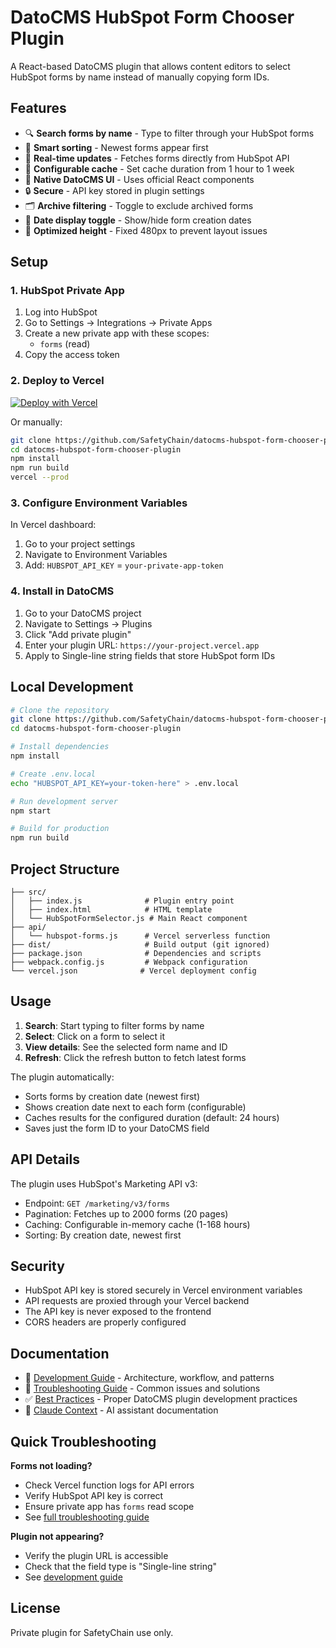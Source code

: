 # DatoCMS HubSpot Form Chooser Plugin

A React-based DatoCMS plugin that allows content editors to select HubSpot forms by name instead of manually copying form IDs.

## Features

- 🔍 **Search forms by name** - Type to filter through your HubSpot forms
- 🎯 **Smart sorting** - Newest forms appear first  
- 🔄 **Real-time updates** - Fetches forms directly from HubSpot API
- 💾 **Configurable cache** - Set cache duration from 1 hour to 1 week
- 🎨 **Native DatoCMS UI** - Uses official React components
- 🔒 **Secure** - API key stored in plugin settings
- 🗂️ **Archive filtering** - Toggle to exclude archived forms
- 📅 **Date display toggle** - Show/hide form creation dates
- 📏 **Optimized height** - Fixed 480px to prevent layout issues

## Setup

### 1. HubSpot Private App

1. Log into HubSpot
2. Go to Settings → Integrations → Private Apps
3. Create a new private app with these scopes:
   - `forms` (read)
4. Copy the access token

### 2. Deploy to Vercel

[![Deploy with Vercel](https://vercel.com/button)](https://vercel.com/new/clone?repository-url=https://github.com/SafetyChain/datocms-hubspot-form-chooser-plugin)

Or manually:

```bash
git clone https://github.com/SafetyChain/datocms-hubspot-form-chooser-plugin.git
cd datocms-hubspot-form-chooser-plugin
npm install
npm run build
vercel --prod
```

### 3. Configure Environment Variables

In Vercel dashboard:
1. Go to your project settings
2. Navigate to Environment Variables
3. Add: `HUBSPOT_API_KEY` = `your-private-app-token`

### 4. Install in DatoCMS

1. Go to your DatoCMS project
2. Navigate to Settings → Plugins
3. Click "Add private plugin"
4. Enter your plugin URL: `https://your-project.vercel.app`
5. Apply to Single-line string fields that store HubSpot form IDs

## Local Development

```bash
# Clone the repository
git clone https://github.com/SafetyChain/datocms-hubspot-form-chooser-plugin.git
cd datocms-hubspot-form-chooser-plugin

# Install dependencies
npm install

# Create .env.local
echo "HUBSPOT_API_KEY=your-token-here" > .env.local

# Run development server
npm start

# Build for production
npm run build
```

## Project Structure

```
├── src/
│   ├── index.js              # Plugin entry point
│   ├── index.html            # HTML template
│   └── HubSpotFormSelector.js # Main React component
├── api/
│   └── hubspot-forms.js      # Vercel serverless function
├── dist/                     # Build output (git ignored)
├── package.json              # Dependencies and scripts
├── webpack.config.js         # Webpack configuration
└── vercel.json              # Vercel deployment config
```

## Usage

1. **Search**: Start typing to filter forms by name
2. **Select**: Click on a form to select it
3. **View details**: See the selected form name and ID
4. **Refresh**: Click the refresh button to fetch latest forms

The plugin automatically:
- Sorts forms by creation date (newest first)
- Shows creation date next to each form (configurable)
- Caches results for the configured duration (default: 24 hours)
- Saves just the form ID to your DatoCMS field

## API Details

The plugin uses HubSpot's Marketing API v3:
- Endpoint: `GET /marketing/v3/forms`
- Pagination: Fetches up to 2000 forms (20 pages)
- Caching: Configurable in-memory cache (1-168 hours)
- Sorting: By creation date, newest first

## Security

- HubSpot API key is stored securely in Vercel environment variables
- API requests are proxied through your Vercel backend
- The API key is never exposed to the frontend
- CORS headers are properly configured

## Documentation

- 📖 [Development Guide](docs/DEVELOPMENT.md) - Architecture, workflow, and patterns
- 🔧 [Troubleshooting Guide](docs/TROUBLESHOOTING.md) - Common issues and solutions
- ✅ [Best Practices](docs/BEST_PRACTICES.md) - Proper DatoCMS plugin development practices
- 🤖 [Claude Context](CLAUDE.md) - AI assistant documentation

## Quick Troubleshooting

**Forms not loading?**
- Check Vercel function logs for API errors
- Verify HubSpot API key is correct
- Ensure private app has `forms` read scope
- See [full troubleshooting guide](docs/TROUBLESHOOTING.md)

**Plugin not appearing?**
- Verify the plugin URL is accessible
- Check that the field type is "Single-line string"
- See [development guide](docs/DEVELOPMENT.md#testing-checklist)

## License

Private plugin for SafetyChain use only.